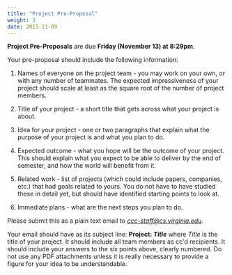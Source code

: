 ```yaml
---
title: "Project Pre-Proposal"
weight: 3
date: 2015-11-09
---
```


**Project Pre-Proposals** are due **Friday (November 13) at 8:29pm**.  

Your pre-proposal should include the following information:

1. Names of everyone on the project team - you may work on your own, or
with any number of teammates.  The expected impressiveness of your
project should scale at least as the square root of the number of
project members.

2. Title of your project - a short title that gets across what your
project is about.

3. Idea for your project - one or two paragraphs that explain what
the purpose of your project is and what you plan to do.

4. Expected outcome - what you hope will be the outcome of your
project. This should explain what you expect to be able to deliver by
the end of semester, and how the world will benefit from it.

5. Related work - list of projects (which could include papers,
companies, etc.) that had goals related to yours.  You do not have to
have studied these in detail yet, but should have identified starting
points to look at.

6. Immediate plans - what are the next steps you plan to do.

Please submit this as a plain text email to
<em>ccc-staff@cs.virginia.edu</em>.  

Your email should have as its subject line: <b>Project:
<em>Title</em></b> where <em>Title</em> is the title of your project.
It should include all team members as cc'd recipients.  It should
include your answers to the six points above, clearly numbered.  Do not
use any PDF attachments unless it is really necessary to provide a
figure for your idea to be understandable.

<!--more-->
